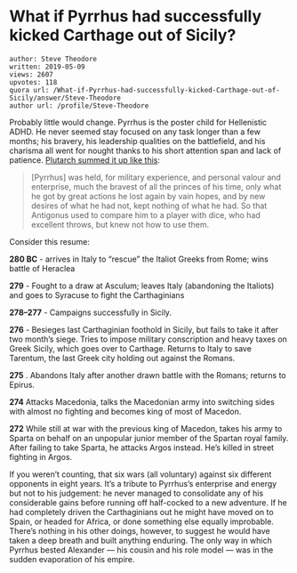 # What if Pyrrhus had successfully kicked Carthage out of Sicily?

	author: Steve Theodore
	written: 2019-05-09
	views: 2607
	upvotes: 118
	quora url: /What-if-Pyrrhus-had-successfully-kicked-Carthage-out-of-Sicily/answer/Steve-Theodore
	author url: /profile/Steve-Theodore


Probably little would change. Pyrrhus is the poster child for Hellenistic ADHD. He never seemed stay focused on any task longer than a few months; his bravery, his leadership qualities on the battlefield, and his charisma all went for nought thanks to his short attention span and lack of patience. [Plutarch summed it up like this](http://classics.mit.edu/Plutarch/pyrrhus.html):

> [Pyrrhus] was held, for military experience, and personal valour and enterprise, much the bravest of all the princes of his time, only what he got by great actions he lost again by vain hopes, and by new desires of what he had not, kept nothing of what he had. So that Antigonus used to compare him to a player with dice, who had excellent throws, but knew not how to use them.

Consider this resume:

__280 BC__  - arrives in Italy to “rescue” the Italiot Greeks from Rome; wins battle of Heraclea

__279__  - Fought to a draw at Asculum; leaves Italy (abandoning the Italiots) and goes to Syracuse to fight the Carthaginians

__278–277__  - Campaigns successfully in Sicily.

__276__  - Besieges last Carthaginian foothold in Sicily, but fails to take it after two month’s siege. Tries to impose military conscription and heavy taxes on Greek Sicily, which goes over to Carthage. Returns to Italy to save Tarentum, the last Greek city holding out against the Romans.

__275__ . Abandons Italy after another drawn battle with the Romans; returns to Epirus.

__274__  Attacks Macedonia, talks the Macedonian army into switching sides with almost no fighting and becomes king of most of Macedon.

__272__  While still at war with the previous king of Macedon, takes his army to Sparta on behalf on an unpopular junior member of the Spartan royal family. After failing to take Sparta, he attacks Argos instead. He’s killed in street fighting in Argos.

If you weren’t counting, that six wars (all voluntary) against six different opponents in eight years. It’s a tribute to Pyrrhus’s enterprise and energy but not to his judgement: he never managed to consolidate any of his considerable gains before running off half-cocked to a new adventure. If he had completely driven the Carthaginians out he might have moved on to Spain, or headed for Africa, or done something else equally improbable. There’s nothing in his other doings, however, to suggest he would have taken a deep breath and built anything enduring. The only way in which Pyrrhus bested Alexander — his cousin and his role model — was in the sudden evaporation of his empire.

